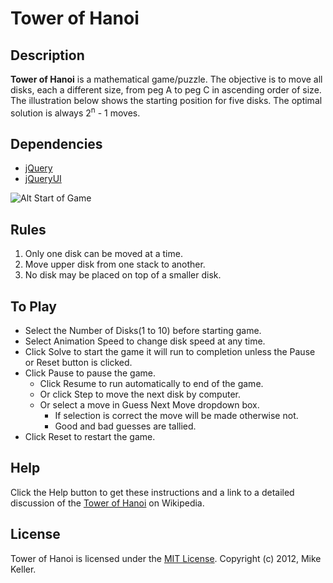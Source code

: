 # Tower of Hanoi
## Description
**Tower of Hanoi** is a mathematical game/puzzle. The objective is to move all disks, each a different size, from peg A to peg C in ascending order of size. The illustration below shows the starting position for five disks. The optimal solution is always 2<sup>n</sup> - 1 moves.

## Dependencies
* [jQuery](http://jquery.com/)  
* [jQueryUI](http://jqueryUI.com/)

![Alt Start of Game](../Hanoi/images/TowerOfHanoi.jpg?raw=true )


## Rules  

1. Only one disk can be moved at a time.
2. Move upper disk from one stack to another.
3. No disk may be placed on top of a smaller disk.

## To Play

* Select the Number of Disks(1 to 10) before starting game.
* Select Animation Speed to change disk speed at any time.
* Click Solve to start the game it will run to completion unless the Pause or Reset button is 
clicked.
* Click Pause to pause the game.
    * Click Resume to run automatically to end of the game.  
    * Or click Step to move the next disk by computer.
    * Or select a move in Guess Next Move dropdown box. 
        * If selection is correct the move will be made otherwise not. 
        * Good and bad guesses are tallied.
* Click Reset to restart the game.

## Help

Click the Help button to get these instructions and a link to a detailed discussion of the [Tower of Hanoi](http://www.wikiwand.com/en/Tower_of_Hanoi) on Wikipedia.

## License
Tower of Hanoi is licensed under the [MIT License](https://opensource.org/licenses/mit-license.php).
Copyright (c) 2012, Mike Keller.